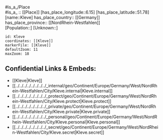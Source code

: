 ﻿---
location: [51.78,6.15] 
mapzoom: [7,12] 
mapmarker: city 
type: City
tags:
- geo/City


SpocWebEntityId: 31482
isDeleted: false
confidential: public

---
#is_a_/Place  
#is_a_ :: [[Place]] 
[has_place_longitude::6.15] 
[has_place_latitude::51.78] 
[name::Kleve] 
has_place_country:: [[Germany]]  
has_place_province:: [[NordRhein-Westfahlen]]  
[Population::] 
[Unknown::] 


```leaflet
id: Kleve
coordinates: [[Kleve]] 
markerFile: [[Kleve]] 
defaultZoom: 11 
maxZoom: 18
```


## Confidential Links & Embeds: 
- [[Kleve|Kleve]]  
- [[../../../../../../../../_internal/geo/Continent/Europe/Germany/West/NordRhein-Westfahlen/City/Kleve.internal|Kleve.internal]] 
- [[../../../../../../../../_protect/geo/Continent/Europe/Germany/West/NordRhein-Westfahlen/City/Kleve.protect|Kleve.protect]] 
- [[../../../../../../../../_private/geo/Continent/Europe/Germany/West/NordRhein-Westfahlen/City/Kleve.private|Kleve.private]] 
- [[../../../../../../../../_personal/geo/Continent/Europe/Germany/West/NordRhein-Westfahlen/City/Kleve.personal|Kleve.personal]] 
- [[../../../../../../../../_secret/geo/Continent/Europe/Germany/West/NordRhein-Westfahlen/City/Kleve.secret|Kleve.secret]] 
